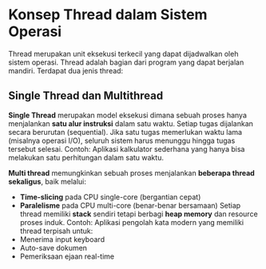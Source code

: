 # Konsep Thread dalam Sistem Operasi
Thread merupakan unit eksekusi terkecil yang dapat dijadwalkan oleh sistem operasi. Thread adalah bagian dari program yang dapat berjalan mandiri. Terdapat dua jenis thread:

## Single Thread dan Multithread
**Single Thread** merupakan model eksekusi dimana sebuah proses hanya menjalankan **satu alur instruksi** dalam satu waktu. Setiap tugas dijalankan secara berurutan (sequential). Jika satu tugas memerlukan waktu lama (misalnya operasi I/O), seluruh sistem harus menunggu hingga tugas tersebut selesai. Contoh: Aplikasi kalkulator sederhana yang hanya bisa melakukan satu perhitungan dalam satu waktu.<br>

**Multi thread** memungkinkan sebuah proses menjalankan **beberapa thread sekaligus**, baik melalui:
- **Time-slicing** pada CPU single-core (bergantian cepat)
- **Paralelisme** pada CPU multi-core (benar-benar bersamaan)
Setiap thread memiliki **stack** sendiri tetapi berbagi **heap memory** dan resource proses induk. Contoh: Aplikasi pengolah kata modern yang memiliki thread terpisah untuk:
- Menerima input keyboard
- Auto-save dokumen
- Pemeriksaan ejaan real-time
